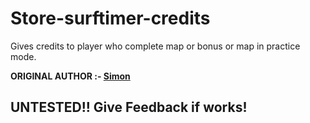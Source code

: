 # Store-surftimer-credits
Gives credits to player who complete map or bonus or map in practice mode.

**ORIGINAL AUTHOR :- [Simon](https://github.com/yash1441/)**

## UNTESTED!! Give Feedback if works!

